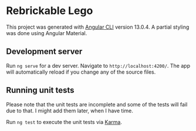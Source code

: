 # Rebrickable Lego

This project was generated with [Angular CLI](https://github.com/angular/angular-cli) version 13.0.4.
A partial styling was done using Angular Material.

## Development server

Run `ng serve` for a dev server. Navigate to `http://localhost:4200/`. The app will automatically reload if you change any of the source files.


## Running unit tests

Please note that the unit tests are incomplete and some of the tests will fail due to that. I might add them later, when I have time.

Run `ng test` to execute the unit tests via [Karma](https://karma-runner.github.io).
